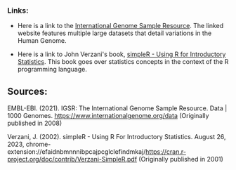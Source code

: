 ### Links:
* Here is a link to the [International Genome Sample Resource](https://www.internationalgenome.org/data). The linked website features multiple large datasets that detail variations in the Human Genome.

* Here is a link to John Verzani's book, [simpleR - Using R for Introductory Statistics](chrome-extension://efaidnbmnnnibpcajpcglclefindmkaj/https://cran.r-project.org/doc/contrib/Verzani-SimpleR.pdf). This book goes over statistics concepts in the context of the R programming language. 
## Sources:

EMBL-EBI. (2021). IGSR: The International Genome Sample Resource. Data | 1000 Genomes. https://www.internationalgenome.org/data (Originally published in 2008)

Verzani, J. (2002). simpleR - Using R For Introductory Statistics. August 26, 2023, chrome-extension://efaidnbmnnnibpcajpcglclefindmkaj/https://cran.r-project.org/doc/contrib/Verzani-SimpleR.pdf (Originally published in 2001)
